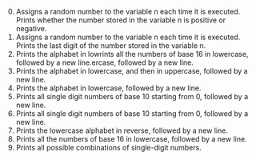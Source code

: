 0. Assigns a random number to the variable n each time it is executed. Prints whether the number stored in the variable n is positive or negative.
1. Assigns a random number to the variable n each time it is executed. Prints the last digit of the number stored in the variable n.
2. Prints the alphabet in lowrints all the numbers of base 16 in lowercase, followed by a new line.ercase, followed by a new line.
3. Prints the alphabet in lowercase, and then in uppercase, followed by a new line.
4. Prints the alphabet in lowercase, followed by a new line.
5. Prints all single digit numbers of base 10 starting from 0, followed by a new line.
6. Prints all single digit numbers of base 10 starting from 0, followed by a new line.
7. Prints the lowercase alphabet in reverse, followed by a new line.
8. Prints all the numbers of base 16 in lowercase, followed by a new line.
9. Prints all possible combinations of single-digit numbers.
